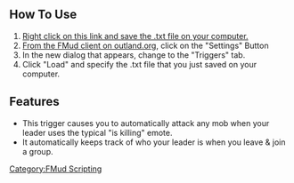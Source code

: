 ## How To Use

1.  [Right click on this link and save the .txt file on your
    computer.](Media:FMud_Kill_Trigger.txt "wikilink")
2.  [From the FMud client on
    outland.org](http://www.outland.org/infusions/mudclient), click on
    the "Settings" Button
3.  In the new dialog that appears, change to the "Triggers" tab.
4.  Click "Load" and specify the .txt file that you just saved on your
    computer.

## Features

-   This trigger causes you to automatically attack any mob when your
    leader uses the typical "is killing" emote.
-   It automatically keeps track of who your leader is when you leave &
    join a group.

[Category:FMud Scripting](Category:FMud_Scripting "wikilink")
